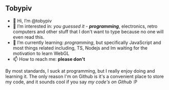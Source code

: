 ## Tobypiv

- 👋 Hi, I’m @tobypiv
- 👀 I’m interested in: *you guessed it - **programming***, electronics, retro computers and other stuff that I don't want to type because no one will even read this.
- 🌱 I’m currently learning: *programming*, but specifically JavaScript and most things related including, TS, Nodejs and Im waiting for the motivation to learn WebGL 
- 📫 How to reach me: **please don't**

By most standards, I suck at programming, but I really enjoy doing and learning it. The only reason I'm on Github is it's a convenient place to store my code, and it sounds cool if you say *my code's on Github* :P 

<!---
tobypiv/tobypiv is a ✨ special ✨ repository because its `README.md` (this file) appears on your GitHub profile.
You can click the Preview link to take a look at your changes.
--->
